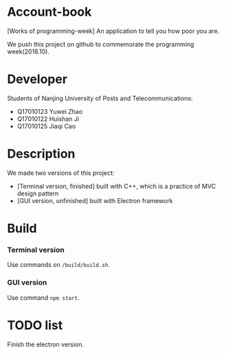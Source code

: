 # Account-book
[Works of programming-week] An application to tell you how poor you are.

We push this project on github to commemorate the programming week(2018.10).

# Developer
Students of Nanjing University of Posts and Telecommunications:
+ Q17010123 Yuwei Zhao
+ Q17010122 Huishan Ji
+ Q17010125 Jiaqi Cao

# Description
We made two versions of this project:
+ [Terminal version, finished] built with C++, which is a practice of MVC design pattern
+ [GUI version, unfinished] built with Electron framework 

# Build
### Terminal version
Use commands on `/build/build.sh`.
### GUI version
Use command `npm start`.

# TODO list
Finish the electron version.
